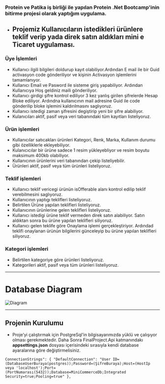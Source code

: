 ### Protein ve Patika iş birliği ile yapılan Protein .Net Bootcamp'inin bitirme projesi olarak yaptığım uygulama.

- ##  Projemiz Kullanıcıların istedikleri ürünlere teklif verip yada direk satın aldıkları mini e Ticaret uygulaması.
### Üye İşlemleri
- Kullanıcı ilgili bilgileri doldurup kayıt olabiliyor.Ardından E mail ile bir Guid activasyon code gönderiliyor ve kişinin Activasyon işlemlerini tamamlanıyor.
- Kullanıcı Email ve Pasword ile sisteme giriş yapabiliyor. Ardından Kullanıcıya Hoş geldiniz maili gönderiliyor.
- Kullanıcı girdigi şifre kontrol ediliyor 3 kez yanlış girilen şifrelerde Hesap Bloke ediliyor. Ardındna kullanıcının mail adresine Guid ile code gönderilip bloke işlemini kaldırılmasını saglıyoruz.
- Kullanıcı istedigi zaman şifresini degiştirip yeni bir şifre alabiliyor.
- Kulanıcıları aktif, pasif veya veri tabanındaki tüm kayıtları listeliyoruz.
### Ürün işlemleri
- Kullanıcılar satıcakları ürünleri Kategori, Renk, Marka, Kullanım durumu gibi özelliklerle ekleyebiliyor.
- Kulanıcıcılar bir ürüne sadece 1 resim yükleyebliyor ve resim boyutu maksimum 400kb olabiliyor. 
- Kullanıcının ürünlerini veri tabanından çekip listeliyebilir.
- Ürünleri aktif, pasif veya tüm ürünleri listeliyoruz.
### Teklif işlemleri
- Kullanıcı teklif vericegi ürünün isOfferable alanı kontrol edilip teklif verebilmesini saglıyoruz.
- Kullanıcının yaptıgı teklifleri listeliyoruz.
- Belirtilen Ürüne yapılan teklifleri listeliyoruz.
- Kullanıcının ürünlerine gelen teklifleri listeliyoruz.
- Kullanıcı istedigi ürüne teklif vermeden direk satın alabiliyor. Satın aldıktan sonra bu ürüne yapılan teklifleri siliyoruz.
- Kullanıcı gelen teklife göre Onaylama işlemi gerçekleştiriyor. Ardındad teklifi onaylanan ürünün bilgilerini günceleyip bu ürüne yapılan teklifleri siliyoruz.
### Kategori işlemleri
- Belirtilen kategoriye göre ürünleri listeliyoruz.
- Kategorileri aktif, pasif veya tüm ürünleri listeliyoruz.
 <hr>
 
# Database Diagram
![Diagram](https://i.hizliresim.com/iw387vc.png)
 
 <hr>
 
 ## Projenin Kurulumu
 - Proje’yi çalıştırmak için PostgreSql'in bilgisayarımızda yüklü ve çalışıyor olması gerekmektedir. Daha Sonra FinalProject.Api katmanındakı **appsettings.json** dosyası
 içerisindeki sırasıyla kendi database ayaralarına göre değiştirmelisiniz.
 
 `
 ConnectionStrings": {
  "DefaultConnection": "User ID=(DatabaseUserBuraya(postgres));Password=(ŞifreBuraya);Host=(HostIp veya 'localhost');Port=(PortNumarası(5432));Database=MiniCommerceDb;Integrated Security=true;Pooling=true"
}, `
 
